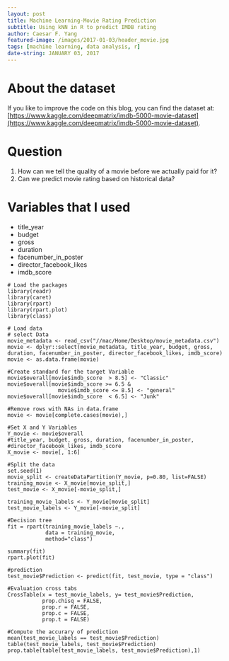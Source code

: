 ```yaml
---
layout: post
title: Machine Learning-Movie Rating Prediction 
subtitle: Using kNN in R to predict IMDB rating
author: Caesar F. Yang
featured-image: /images/2017-01-03/header_movie.jpg
tags: [machine learning, data analysis, r]
date-string: JANUARY 03, 2017
---
```



# About the dataset
If you like to improve the code on this blog, you can find the dataset at: 
[https://www.kaggle.com/deepmatrix/imdb-5000-movie-dataset](https://www.kaggle.com/deepmatrix/imdb-5000-movie-dataset).


# Question

1. How can we tell the quality of a movie before we actually paid for it? 
2. Can we predict movie rating based on historical data?

# Variables that I used

* title_year
* budget
* gross
* duration
* facenumber_in_poster
* director_facebook_likes
* imdb_score


```{r}
# Load the packages
library(readr)
library(caret)
library(rpart)
library(rpart.plot)
library(class)
```

```{r}
# Load data
# select Data
movie_metadata <- read_csv("//mac/Home/Desktop/movie_metadata.csv")
movie <- dplyr::select(movie_metadata, title_year, budget, gross, duration, facenumber_in_poster, director_facebook_likes, imdb_score)
movie <- as.data.frame(movie)
```

```{r}
#Create standard for the target Variable
movie$overall[movie$imdb_score  > 8.5] <- "Classic"
movie$overall[movie$imdb_score >= 6.5 &
                movie$imdb_score <= 8.5] <- "general"
movie$overall[movie$imdb_score  < 6.5] <- "Junk"
```

```{r}
#Remove rows with NAs in data.frame
movie <- movie[complete.cases(movie),]
```

```{r}
#Set X and Y Variables
Y_movie <- movie$overall
#title_year, budget, gross, duration, facenumber_in_poster, 
#director_facebook_likes, imdb_score
X_movie <- movie[, 1:6]
```

```{r}
#Split the data
set.seed(1)
movie_split <- createDataPartition(Y_movie, p=0.80, list=FALSE)
training_movie <- X_movie[movie_split,]
test_movie <- X_movie[-movie_split,]

training_movie_labels <- Y_movie[movie_split]
test_movie_labels <- Y_movie[-movie_split]
```

```{r}
#Decision tree
fit = rpart(training_movie_labels ~., 
            data = training_movie, 
            method="class")

summary(fit)
rpart.plot(fit)
```

```{r}
#prediction
test_movie$Prediction <- predict(fit, test_movie, type = "class")
```

```{r}
#Evaluation cross tabs
CrossTable(x = test_movie_labels, y= test_movie$Prediction,
           prop.chisq = FALSE,
           prop.r = FALSE,
           prop.c = FALSE,
           prop.t = FALSE)
```

```{r}
#Compute the accurary of prediction
mean(test_movie_labels == test_movie$Prediction)
table(test_movie_labels, test_movie$Prediction)
prop.table(table(test_movie_labels, test_movie$Prediction),1)
```


